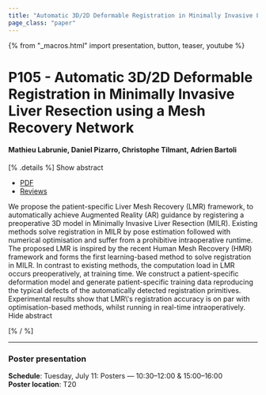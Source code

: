 ```yaml
---
title: "Automatic 3D/2D Deformable Registration in Minimally Invasive Liver Resection using a Mesh Recovery Network"
page_class: "paper"
---
```


{% from "_macros.html" import presentation, button, teaser, youtube %}

# P105 - Automatic 3D/2D Deformable Registration in Minimally Invasive Liver Resection using a Mesh Recovery Network

#### Mathieu Labrunie, Daniel Pizarro, Christophe Tilmant, Adrien Bartoli


[% .details %]
<a class="toggle_visibility" data-selector=".abstract" data-level="3">Show abstract</a>
- <a href="https://openreview.net/pdf?id=nG87JqzSMc">PDF</a>
- <a href="https://openreview.net/forum?id=nG87JqzSMc">Reviews</a>

<p>
    <span class="abstract">
        We propose the patient-specific Liver Mesh Recovery (LMR) framework, to automatically achieve Augmented Reality (AR) guidance by registering a preoperative 3D model in Minimally Invasive Liver Resection (MILR). Existing methods solve registration in MILR by pose estimation followed with numerical optimisation and suffer from a prohibitive intraoperative runtime. The proposed LMR is inspired by the recent Human Mesh Recovery (HMR) framework and forms the first learning-based method to solve registration in MILR. In contrast to existing methods, the computation load in LMR occurs preoperatively, at training time. We construct a patient-specific deformation model and generate patient-specific training data reproducing the typical defects of the automatically detected registration primitives. Experimental results show that LMR\'s registration accuracy is on par with optimisation-based methods, whilst running in real-time intraoperatively.
        <br>
        <span class="actions"><a class="toggle_visibility" data-level="2">Hide abstract</a></span>
    </span>
</p>
[% / %]

---


### Poster presentation

**Schedule**: Tuesday, July 11: Posters — 10:30–12:00 & 15:00–16:00<br>
**Poster location**: T20

